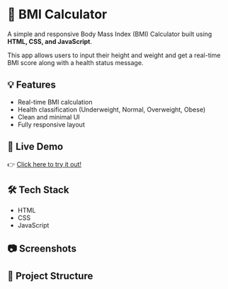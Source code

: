 
# 🧮 BMI Calculator

A simple and responsive Body Mass Index (BMI) Calculator built using **HTML, CSS, and JavaScript**.

This app allows users to input their height and weight and get a real-time BMI score along with a health status message.

## 💡 Features

- Real-time BMI calculation
- Health classification (Underweight, Normal, Overweight, Obese)
- Clean and minimal UI
- Fully responsive layout

## 🚀 Live Demo

👉 [Click here to try it out!](#) <!-- Replace with your GitHub Pages link after hosting -->

## 🛠️ Tech Stack

- HTML
- CSS
- JavaScript

## 📷 Screenshots

## 📁 Project Structure

